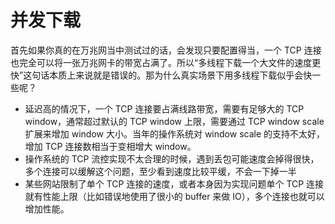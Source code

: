 # 并发下载

首先如果你真的在万兆网当中测试过的话，会发现只要配置得当，一个 TCP 连接也完全可以将一张万兆网卡的带宽占满了。所以“多线程下载一个大文件的速度更快”这句话本质上来说就是错误的。那为什么真实场景下用多线程下载似乎会快一些呢？

- 延迟高的情况下，一个 TCP 连接要占满线路带宽，需要有足够大的 TCP window，通常超过默认的 TCP window 上限，需要通过 TCP window scale 扩展来增加 window 大小。当年的操作系统对 window scale 的支持不太好，增加 TCP 连接数相当于变相增大 window。
- 操作系统的 TCP 流控实现不太合理的时候，遇到丢包可能速度会掉得很快，多个连接可以缓解这个问题，至少看到速度比较平缓，不会一下掉一半
- 某些网站限制了单个 TCP 连接的速度，或者本身因为实现问题单个 TCP 连接就有性能上限（比如错误地使用了很小的 buffer 来做 IO），多个连接也就可以增加性能。
